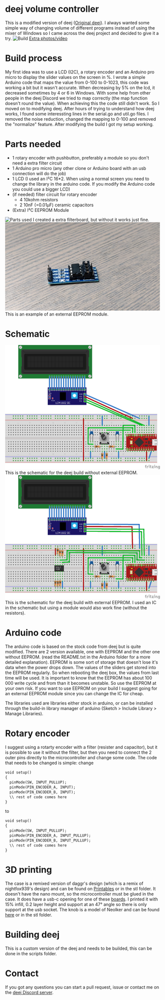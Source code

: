 # deej volume controller

This is a modified version of deej ([Original deej](https://github.com/omriharel/deej)). I always wanted some simple way of changing volume of different programs instead of using the mixer of Windows so I came across the deej project and decided to give it a try.
![Build](assets/V2/IMG_20220904_200434.jpg)
[Extra photos/video](https://imgur.com/a/3zxhjxF)

# Build process

My first idea was to use a LCD (I2C), a rotary encoder and an Arduino pro micro to display the slider values on the screen in %. I wrote a simple Arduino code that maps the value from 0-100 to 0-1023, this code was working a bit but it wasn't accurate. When decreasing by 5% on the lcd, it decreased sometimes by 4 or 6 in Windows. With some help from other people in the deej Discord we tried to map correctly (the map function doesn't round the value). When achieving this the code still didn't work. So I moved on to modifying deej. After hours of trying to understand how deej works, I found some interessting lines in the serial.go and util.go files. I removed the noise reduction, changed the mapping to 0-100 and removed the "normalize" feature. After modifying the build I got my setup working.

# Parts needed

- 1 rotary encoder with pushbutton, preferably a module so you don't need a extra filter circuit
- 1 Arduino pro micro (any other clone or Arduino board with an usb connection will do the job)
- 1 LCD (I used an I²C 16*2. When using a normal screen you need to change the library in the arduino code. If you modify the Arduino code you could use a bigger LCD)
- (if needed) filter circuit for rotary encoder
  - 4 10kohm resistors
  - 2 10nF (=0.01µF) ceramic capacitors
- (Extra) I²C EEPROM Module

![Parts used](assets/deej_Controller_Parts.jpg)
I created a extra filterboard, but without it works just fine.
![ExampleEEPROM](assets/EEPROM_Module.jpg)
This is an example of an external EEPROM module.

# Schematic

![Schematic](assets/deej_Controller_Schematic.png)
This is the schematic for the deej build without external EEPROM.
![SchematicExternalEEPROM](assets/deej_Controller_External_EEPROM_Schematic.png)
This is the schematic for the deej build with external EEPROM. I used an IC in the schematic but using a module would also work fine (without the resistors).

# Arduino code

The arduino code is based on the stock code from deej but is quite modified. There are 2 version available, one with EEPROM and the other one without EEPROM. (read the README.txt in the Arduino folder for a more detailed explanation). EEPROM is some sort of storage that doesn't lose it's data when the power drops down. The values of the sliders get stored into the EEPROM regularly. So when rebooting the deej box, the values from last time will be used. It is important to know that the EEPROM has about 100 000 write cycle and from than it becomes unstable. So use the EEPROM at your own risk. If you want to use EEPROM on your build I suggest going for an external EEPROM module since you can change the IC for cheap.

The libraries used are libraries either stock in arduino, or can be installed through the build-in library manager of arduino (Sketch > Include Library > Manage Libraries).

# Rotary encoder

I suggest using a rotarty encoder with a filter (resister and capacitor), but it is possible to use it without the filter, but then you need to connect the 2 outer pins directly to the microcontroller and change some code. The code that needs to be changed is simple: change

```
void setup()
{
  pinMode(SW, INPUT_PULLUP);
  pinMode(PIN_ENCODER_A, INPUT);
  pinMode(PIN_ENCODER_B, INPUT);
  \\ rest of code comes here
}
```

to

```
void setup()
{
  pinMode(SW, INPUT_PULLUP);
  pinMode(PIN_ENCODER_A, INPUT_PULLUP);
  pinMode(PIN_ENCODER_B, INPUT_PULLUP);
  \\ rest of code comes here
}
```

# 3D printing

The case is a remixed version of daggr's design (which is a remix of nightfox939's design) and can be found on [Printables](https://www.printables.com/model/271221-deej-lcd-and-encoder-box) or in the stl folder. It doesn't have the nano mount, so the microcontroller must be glued in the case. It does have a usb-c opening for one of these [boards](https://www.amazon.de/-/en/gp/product/B09FPZDDD9). I printed it with 15% infill, 0.2 layer height and support at an 47° angle so there is only support at the usb socket.
The knob is a model of Neolker and can be found [here](https://www.printables.com/model/242353-diamond-knob) or in the stl folder.

# Building deej

This is a custom version of the deej and needs to be builded, this can be done in the scripts folder.

# Contact

If you got any questions you can start a pull request, issue or contact me on the [deej Discord server](https://discord.gg/nf88NJu).

